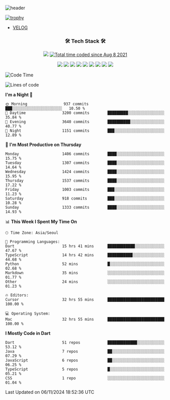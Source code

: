 <!--
**Ohgyuchan/Ohgyuchan** is a ✨ _special_ ✨ repository because its `README.md` (this file) appears on your GitHub profile.

Here are some ideas to get you started:

- 🔭 I’m currently working on ...
- 🌱 I’m currently learning ...
- 👯 I’m looking to collaborate on ...
- 🤔 I’m looking for help with ...
- 💬 Ask me about ...
- 📫 How to reach me: ...
- 😄 Pronouns: ...
- ⚡ Fun fact: ...
-->
![header](https://capsule-render.vercel.app/api?type=soft&color=auto&height=150&section=header&text=Ohgyuchan&fontSize=80&animation=twinkling)

[![trophy](https://github-profile-trophy.vercel.app/?username=Ohgyuchan&column=-1)](https://github.com/ryo-ma/github-profile-trophy)

<!-- ### Hi there 👋 -->
  * [VELOG](https://velog.io/@terman)



<h3 align="center"><b>🛠 Tech Stack 🛠</b></h3>

<p align="center">
<a href="https://hits.seeyoufarm.com"><img src="https://hits.seeyoufarm.com/api/count/incr/badge.svg?url=https%3A%2F%2Fgithub.com%2FOhgyuchan&count_bg=%2379C83D&title_bg=%23555555&icon=&icon_color=%23E7E7E7&title=visitors+%F0%9F%99%8C&edge_flat=false"/></a> <a href="https://wakatime.com/@9d35e6a9-2400-4e9b-b741-9597e6de1373"><img src="https://wakatime.com/badge/user/9d35e6a9-2400-4e9b-b741-9597e6de1373.svg" alt="Total time coded since Aug 8 2021" /></a></p>


<p align="center">
<img src="https://img.shields.io/badge/HTML5-E34F26?style=flat-square&logo=HTML5&logoColor=white"/></a>
<img src="https://img.shields.io/badge/CSS3-1572B6?style=flat-square&logo=CSS3&logoColor=white"/></a>
<img src="https://img.shields.io/badge/JavaScript-F7DF1E?style=flat-square&logo=JavaScript&logoColor=white"/></a>
<!-- <img src="https://img.shields.io/badge/Node.js-339933?style=flat-square&logo=Node.js&logoColor=white"/></a> &nbsp -->
<img src="https://img.shields.io/badge/Android-3DDC84?style=flat-square&logo=Android&logoColor=white"/></a> 
<img src="https://img.shields.io/badge/Flutter-02569B?style=flat-square&logo=Flutter&logoColor=white"></a> 
<img src="https://img.shields.io/badge/Dart-0175C2?style=flat-square&logo=Dart&logoColor=white"></a> 
<!-- <img src="https://img.shields.io/badge/R-0175C2?style=flat-square&logo=R&logoColor=white"></a> &nbsp -->
<!-- <img src="https://img.shields.io/badge/MongoDB-47A248?style=flat-square&logo=MongoDB&logoColor=white"/></a> &nbsp -->
<!-- <img src="https://img.shields.io/badge/MySQL-4479A1?style=flat-square&logo=MySQL&logoColor=white"/></a> &nbsp -->
<img src="https://img.shields.io/badge/c++-00599C?style=flat-square&logo=c%2B%2B&logoColor=white"/></a> 
<img src="https://img.shields.io/badge/python-0175C2?style=flat-square&logo=python&logoColor=white"></a> 
<img src="https://img.shields.io/badge/github-181717?style=flat-square&logo=github&logoColor=white"></a> 
<!-- <img src="https://img.shields.io/badge/unity-FCC624?style=flat-square&logo=unity&logoColor=black"></a>  -->
<!-- <img src="https://img.shields.io/badge/Amazon AWS-232F3E?style=flat-square&logo=Amazon%20AWS&logoColor=white"/></a> &nbsp -->
</p></b>

<!-- <h3 align="center"><b>⚡️ Stats ⚡️</b></h3> -->

<!-- ![Terman's GitHub stats](https://github-readme-stats.vercel.app/api?username=Ohgyuchan&count_private=true&show_icons=true&theme=buefy) -->
  
<!--START_SECTION:waka-->
![Code Time](http://img.shields.io/badge/Code%20Time-2%2C316%20hrs%2019%20mins-blue)

![Lines of code](https://img.shields.io/badge/From%20Hello%20World%20I%27ve%20Written-30.4%20million%20lines%20of%20code-blue)

**I'm a Night 🦉** 

```text
🌞 Morning                937 commits         ███░░░░░░░░░░░░░░░░░░░░░░   10.50 % 
🌆 Daytime                3200 commits        █████████░░░░░░░░░░░░░░░░   35.84 % 
🌃 Evening                3640 commits        ██████████░░░░░░░░░░░░░░░   40.77 % 
🌙 Night                  1151 commits        ███░░░░░░░░░░░░░░░░░░░░░░   12.89 % 
```
📅 **I'm Most Productive on Thursday** 

```text
Monday                   1406 commits        ████░░░░░░░░░░░░░░░░░░░░░   15.75 % 
Tuesday                  1307 commits        ████░░░░░░░░░░░░░░░░░░░░░   14.64 % 
Wednesday                1424 commits        ████░░░░░░░░░░░░░░░░░░░░░   15.95 % 
Thursday                 1537 commits        ████░░░░░░░░░░░░░░░░░░░░░   17.22 % 
Friday                   1003 commits        ███░░░░░░░░░░░░░░░░░░░░░░   11.23 % 
Saturday                 918 commits         ███░░░░░░░░░░░░░░░░░░░░░░   10.28 % 
Sunday                   1333 commits        ████░░░░░░░░░░░░░░░░░░░░░   14.93 % 
```


📊 **This Week I Spent My Time On** 

```text
🕑︎ Time Zone: Asia/Seoul

💬 Programming Languages: 
Dart                     15 hrs 41 mins      ████████████░░░░░░░░░░░░░   47.67 % 
TypeScript               14 hrs 42 mins      ███████████░░░░░░░░░░░░░░   44.68 % 
Python                   52 mins             █░░░░░░░░░░░░░░░░░░░░░░░░   02.68 % 
Markdown                 35 mins             ░░░░░░░░░░░░░░░░░░░░░░░░░   01.77 % 
Other                    24 mins             ░░░░░░░░░░░░░░░░░░░░░░░░░   01.23 % 

🔥 Editors: 
Cursor                   32 hrs 55 mins      █████████████████████████   100.00 % 

💻 Operating System: 
Mac                      32 hrs 55 mins      █████████████████████████   100.00 % 
```

**I Mostly Code in Dart** 

```text
Dart                     51 repos            █████████████░░░░░░░░░░░░   53.12 % 
Java                     7 repos             ██░░░░░░░░░░░░░░░░░░░░░░░   07.29 % 
JavaScript               6 repos             ██░░░░░░░░░░░░░░░░░░░░░░░   06.25 % 
TypeScript               5 repos             █░░░░░░░░░░░░░░░░░░░░░░░░   05.21 % 
CSS                      1 repo              ░░░░░░░░░░░░░░░░░░░░░░░░░   01.04 % 
```




 Last Updated on 06/11/2024 18:52:36 UTC
<!--END_SECTION:waka-->

